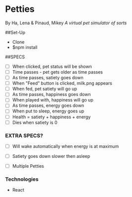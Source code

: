 # Petties
By Ha, Lena & Pinaud, Mikey
_A virtual pet simulator of sorts_

##Set-Up
* Clone
* $npm install

##SPECS
- [ ] When clicked, pet status will be shown
- [ ] Time passes - pet gets older as time passes
- [ ] As time passes, satiety goes down
- [ ] When "Feed" button is clicked, milk.png appears
- [ ] When fed, pet satiety will go up
- [ ] As time passes, happiness goes down
- [ ] When played with, happiness will go up
- [ ] As time passes, energy goes down
- [ ] When put to sleep, energy goes up
- [ ] Health = satiety + happiness + energy
- [ ] Dies when satiety is 0

### EXTRA SPECS?
- [ ] Will wake automatically when energy is at maximum
- [ ] Satiety goes down slower then asleep
- [ ] Multiple Petties


### Technologies
* React
